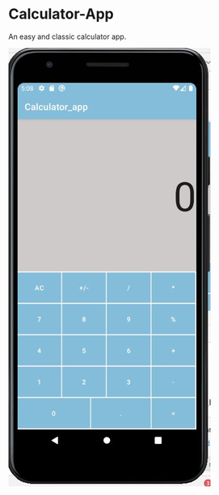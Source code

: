# Calculator-App
An easy and classic calculator app.




![screenShot](https://github.com/koralduel/Calculator_app/blob/master/calc.JPG)
